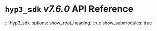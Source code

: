 # `hyp3_sdk` *v7.6.0* API Reference

::: hyp3_sdk
    options:
        show_root_heading: true
        show_submodules: true

